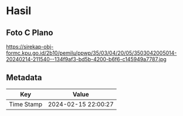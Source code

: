 # Hasil

## Foto C Plano

https://sirekap-obj-formc.kpu.go.id/2b10/pemilu/ppwp/35/03/04/20/05/3503042005014-20240214-211540--134f9af3-bd5b-4200-b6f6-c145949a7787.jpg


## Metadata

| Key        | Value               |
| ---------- | ------------------- |
| Time Stamp | 2024-02-15 22:00:27 |



